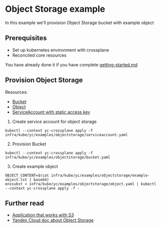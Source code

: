 # Object Storage example

In this example we'll provision Object Storage bucket with example object

## Prerequisites

* Set up kubernetes environment with crossplane
* Reconciled core resources

You have already done it if you have complete [getting-started.md](../../docs/getting-started.md)

## Provision Object Storage

Resources:

* [Bucket](bucket.yaml)
* [Object](object.yaml)
* [ServiceAccount with static access key](serviceaccount.yaml)


1. Create service account for object storage

```shell
kubectl --context yc-crossplane apply -f infra/kube/yc/examples/objectstorage/serviceaccount.yaml
```

2. Provision Bucket

```shell
kubectl --context yc-crossplane apply -f infra/kube/yc/examples/objectstorage/bucket.yaml
```

3. Create example object

```shell
OBJECT_CONTENT=$(cat infra/kube/yc/examples/objectstorage/example-object.txt | base64)
envsubst < infra/kube/yc/examples/objectstorage/object.yaml | kubectl --context yc-crossplane apply -f -
```

## Further read

* [Application that works with S3](../../../examples/demo-images/http-s3-image)
* [Yandex Cloud doc about Object Storage](https://cloud.yandex.com/en-ru/services/storage)
